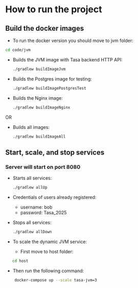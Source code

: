 # How to run the project

## Build the docker images

- To run the docker version you should move to jvm folder:

```bash
cd code/jvm
 ```

- Builds the JVM image with Tasa backend HTTP API:

  ```bash
  ./gradlew buildImageJvm
  ```

- Builds the Postgres image for testing:

  ```bash
  ./gradlew buildImagePostgresTest
  ```

- Builds the Nginx image:

  ```bash
  ./gradlew buildImageNginx
  ```

OR

- Builds all images:

  ```bash
  ./gradlew buildImageAll
  ```

## Start, scale, and stop services

### Server will start on port 8080  

- Starts all services:

  ```bash
  ./gradlew allUp
  ```

- Credentials of users already registered:
  - username: bob
  - password: Tasa_2025

- Stops all services:
  
  ```bash
  ./gradlew allDown
  ```

- To scale the dynamic JVM service:
  - First move to host folder:

 ```bash
    cd host
```

- Then run the following command:

```bash
    docker-compose up --scale tasa-jvm=3
```
